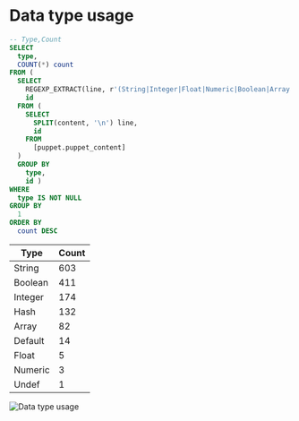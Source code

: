 # Data type usage

```sql
-- Type,Count
SELECT
  type,
  COUNT(*) count
FROM (
  SELECT
    REGEXP_EXTRACT(line, r'(String|Integer|Float|Numeric|Boolean|Array|Hash|Regexp|Undef|Default)\s\$') type,
    id
  FROM (
    SELECT
      SPLIT(content, '\n') line,
      id
    FROM
      [puppet.puppet_content]
  )
  GROUP BY
    type,
    id )
WHERE
  type IS NOT NULL
GROUP BY
  1
ORDER BY
  count DESC

```

| Type    | Count |
|---------|-------|
| String  | 603   |
| Boolean | 411   |
| Integer | 174   |
| Hash    | 132   |
| Array   | 82    |
| Default | 14    |
| Float   | 5     |
| Numeric | 3     |
| Undef   | 1     |

![Data type usage](assets/data-type-usage.png)
